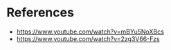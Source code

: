 # References

* https://www.youtube.com/watch?v=mBYu5NoXBcs
* https://www.youtube.com/watch?v=2zg3V66-Fzs
